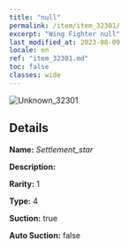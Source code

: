 ```yaml
---
title: "null"
permalink: /item/item_32301/
excerpt: "Wing Fighter null"
last_modified_at: 2023-08-09
locale: en
ref: "item_32301.md"
toc: false
classes: wide
---
```



 ![Unknown_32301](/images/item/Settlement_star_p.png)



## Details

 **Name:** *Settlement_star* 

 **Description:** 

 **Rarity:** 1 

 **Type:** 4 

 **Suction:** true 

 **Auto Suction:** false 


